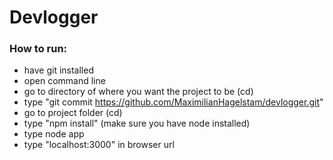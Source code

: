 # Devlogger

### How to run:

- have git installed
- open command line
- go to directory of where you want the project to be (cd)
- type "git commit https://github.com/MaximilianHagelstam/devlogger.git"
- go to project folder (cd)
- type "npm install" (make sure you have node installed)
- type node app
- type "localhost:3000" in browser url

